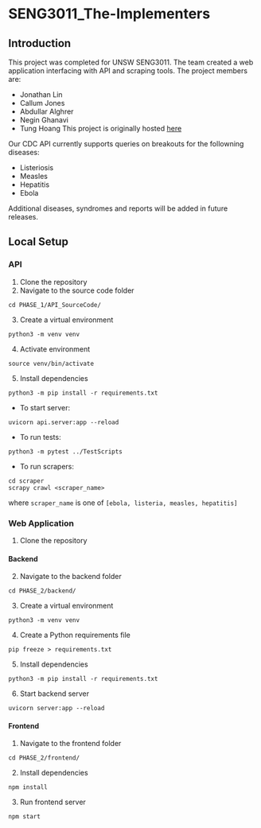 # SENG3011_The-Implementers

## Introduction

This project was completed for UNSW SENG3011. The team created a web application interfacing with API and scraping tools.
The project members are:
- Jonathan Lin
- Callum Jones
- Abdullar Alghrer
- Negin Ghanavi
- Tung Hoang
This project is originally hosted [here](https://github.com/callum-jones19/SENG3011_The-Implementers)

Our CDC API currently supports queries on breakouts for the followning diseases:
- Listeriosis
- Measles
- Hepatitis
- Ebola

Additional diseases, syndromes and reports will be added in future releases.

## Local Setup
### API
1. Clone the repository
2. Navigate to the source code folder
```
cd PHASE_1/API_SourceCode/
```
3. Create a virtual environment
```
python3 -m venv venv
```
4. Activate environment
```
source venv/bin/activate
```
5. Install dependencies
```
python3 -m pip install -r requirements.txt 
```
- To start server:
```
uvicorn api.server:app --reload
```
- To run tests:
```
python3 -m pytest ../TestScripts
```
- To run scrapers:
```
cd scraper
scrapy crawl <scraper_name>
```
where ```scraper_name``` is one of ```[ebola, listeria, measles, hepatitis]```
### Web Application
1. Clone the repository
#### Backend
2. Navigate to the backend folder
```
cd PHASE_2/backend/
```
3. Create a virtual environment
```
python3 -m venv venv
```
4. Create a Python requirements file
```
pip freeze > requirements.txt
```
5. Install dependencies
```
python3 -m pip install -r requirements.txt 
```
6. Start backend server
```
uvicorn server:app --reload
```
#### Frontend
1. Navigate to the frontend folder
```
cd PHASE_2/frontend/
```
2. Install dependencies
```
npm install
```
3. Run frontend server
```
npm start
```
